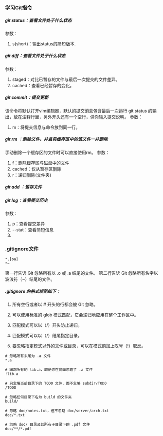 ### 学习Git指令

##### git status：查看文件处于什么状态

参数：
1. s(short)：输出status的简短版本.

##### git diff：查看文件处于什么状态
参数：
1. staged：对比已暂存的文件与最后一次提交的文件差异。
2. cached：查看已经暂存的变化。

##### git commit：提交更新
该命令将默认打开vim编辑器，默认的提交消息包含最后一次运行 git status 的输出，放在注释行里，另外开头还有一个空行，供你输入提交说明。
参数：
1. m：将提交信息与命令放到同一行。

##### git rm <file>：删除文件，并且将缓存区中的该文件一并删除
手动删除一个缓存区的文件时可以直接使用rm。
参数：
1. f：删除缓存区与磁盘中的文件
2. cached：仅从暂存区删除
3. r：递归删除(文件夹)
##### git add <file>：暂存文件
##### git log：查看提交历史
参数：
1. p：查看提交差异
2. --stat：查看简短信息
3. 

### .gitignore文件
```
*.[oa]
*~
```

第一行告诉 Git 忽略所有以 .o 或 .a 结尾的文件。
第二行告诉 Git 忽略所有名字以波浪符（~）结尾的文件。

##### .gitignore 的格式规范如下：

1. 所有空行或者以 # 开头的行都会被 Git 忽略。

2. 可以使用标准的 glob 模式匹配，它会递归地应用在整个工作区中。

3. 匹配模式可以以（/）开头防止递归。

4. 匹配模式可以以（/）结尾指定目录。

5. 要忽略指定模式以外的文件或目录，可以在模式前加上叹号（!）取反。

```
# 忽略所有末尾为 .a 文件
*.a

# 跟踪所有的 lib.a，即便你在前面忽略了 .a 文件
!lib.a

# 只忽略当前目录下的 TODO 文件，而不忽略 subdir/TODO
/TODO

# 忽略任何目录下名为 build 的文件夹
build/

# 忽略 doc/notes.txt，但不忽略 doc/server/arch.txt
doc/*.txt

# 忽略 doc/ 目录及其所有子目录下的 .pdf 文件
doc/**/*.pdf
```


